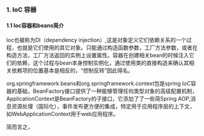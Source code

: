 ### 1. IoC 容器 ###

#### 1.1 Ioc容器和beans简介

Ioc也被称为DI（dependency injection）,这是对象定义它们依赖关系的一个过程，也就是它们使用的其它对象。只能通过构造函数参数，工厂方法参数，或者在构造方法，工厂方法返回的实例上设置属性。容器在创建相关bean的时候注入它们的依赖，这个过程与bean本身控制实例化，通过使用类的直接构造来确认其相关依赖项的位置基本是相反的，“控制反转”因此得名。

org.springframework.beans和org.springframework.context包是spring IoC容器的基础，BeanFactory接口提供了一种能够管理任何类型对象的高级配置机制，ApplicationContext是BeanFactory的子接口，它添加了了一些简Spring AOP,消息资源处理（国际化），事件发布更方便的集成，特定用于应用程序层的上下文，如WebApplicationContext用于web应用程序。

简而言之，